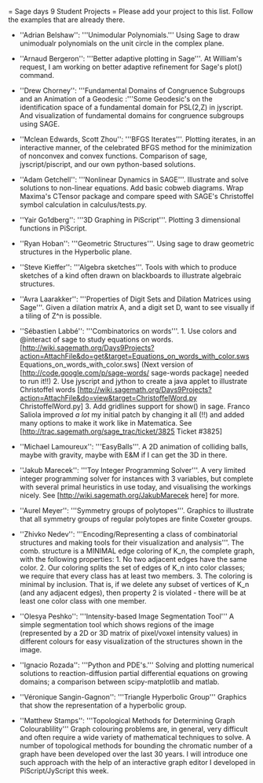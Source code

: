 = Sage days 9 Student Projects =
Please add your project to this list. Follow the examples that are already there.

 * ''Adrian Belshaw'': '''Unimodular Polynomials.''' Using Sage to draw unimodualr polynomials on the unit circle in the complex plane.

 * ''Arnaud Bergeron'': '''Better adaptive plotting in Sage'''.  At William's request, I am working on better adaptive refinement for Sage's plot() command.

 * ''Drew Chorney'': '''Fundamental Domains of Congruence Subgroups and an Animation of a Geodesic :'''Some Geodesic's on the identification space of a fundamental domain for PSL(2,Z) in jyscript. And visualization of fundamental domains for congruence subgroups using SAGE.  

 * ''Mclean Edwards, Scott Zhou'': '''BFGS Iterates'''.  Plotting iterates, in an interactive manner, of the celebrated BFGS method for the minimization of nonconvex and convex functions.  Comparison of sage, jyscript/piscript, and our own python-based solutions.

 * ''Adam Getchell'': '''Nonlinear Dynamics in SAGE'''. Illustrate and solve solutions to non-linear equations. Add basic cobweb diagrams. Wrap Maxima's CTensor package and compare speed with SAGE's Christoffel symbol calculation in calculus/tests.py.  

 * ''Yair Go1dberg'': '''3D Graphing in PiScript'''. Plotting 3 dimensional functions in PiScript.

 * ''Ryan Hoban'': '''Geometric Structures'''. Using sage to draw geometric structures in the Hyperbolic plane.

 * ''Steve Kieffer'': '''Algebra sketches'''. Tools with which to produce sketches of a kind often drawn on blackboards to illustrate algebraic structures.

 * ''Avra Laarakker'': '''Properties of Digit Sets and Dilation Matrices using Sage'''. Given a dilation matrix A, and a digit set D, want to see visually if a tiling of Z^n is possible. 

 * ''Sébastien Labbé'': '''Combinatorics on words'''.
        1. Use colors and @interact of sage to study equations on words.
           [http://wiki.sagemath.org/Days9Projects?action=AttachFile&do=get&target=Equations_on_words_with_color.sws Equations_on_words_with_color.sws] (Next version of [http://code.google.com/p/sage-words/ sage-words package] needed to run it!!)
        2. Use jyscript and jython to create a java applet to illustrate Christoffel words
           [http://wiki.sagemath.org/Days9Projects?action=AttachFile&do=view&target=ChristoffelWord.py ChristoffelWord.py]
        3. Add gridlines support for show() in sage. Franco Saliola improved *a lot* my initial patch by changing it all (!!) and added many options to make it work like in Matematica. See [http://trac.sagemath.org/sage_trac/ticket/3825 Ticket #3825]

 * ''Michael Lamoureux'': '''EasyBalls'''. A 2D animation of colliding balls, maybe with gravity, maybe with E&M if I can get the 3D in there.

 * ''Jakub Marecek'': '''Toy Integer Programming Solver'''.  A very limited integer programming solver for instances with 3 variables, but complete with several primal heuristics in use today, and visualising the workings nicely. See [http://wiki.sagemath.org/JakubMarecek here] for more.

 * ''Aurel Meyer'': '''Symmetry groups of polytopes'''.  Graphics to illustrate that all symmetry groups of regular polytopes are finite Coxeter groups.

 * ''Zhivko Nedev'': '''Encoding/Representing a class of combinatorial structures and making tools for their visualization and analysis'''. The comb. structure is a MINIMAL edge coloring of K_n, the complete graph, with the following properties:
        1. No two adjacent edges have the same color.
        2. Our coloring splits the set of edges of K_n into color classes; we require that every class has at least two members. 
        3. The coloring is minimal by inclusion. That is, if we delete any subset of vertices  of K_n (and any adjacent edges), then property 2 is violated - there will be at least one color class with one member. 

 * ''Olesya Peshko'': '''Intensity-based Image Segmentation Tool''' A simple segmentation tool which shows regions of the image (represented by a 2D or 3D matrix of pixel/voxel intensity values) in different colours for easy visualization of the structures shown in the image. 

 * ''Ignacio Rozada'': '''Python and PDE's.''' Solving and plotting numerical solutions to reaction-diffusion partial differential equations on growing domains; a comparison between scipy-matplotlib and matlab.

 * ''Véronique Sangin-Gagnon'': '''Triangle Hyperbolic Group''' Graphics that show the representation of a hyperbolic group. 

 * ''Matthew Stamps'': '''Topological Methods for Determining Graph Colourablility''' Graph colouring problems are, in general, very difficult and often require a wide variety of mathematical techniques to solve.  A number of topological methods for bounding the chromatic number of a graph have been developed over the last 30 years.  I will introduce one such approach with the help of an interactive graph editor I developed in PiScript/JyScript this week.
